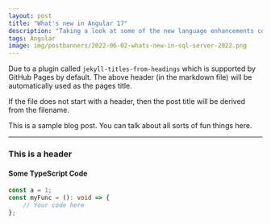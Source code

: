 ```yaml
---
layout: post
title: "What's new in Angular 17"
description: "Taking a look at some of the new language enhancements coming in SQL Server 2022"
tags: Angular
image: img/postbanners/2022-06-02-whats-new-in-sql-server-2022.png
---
```



Due to a plugin called `jekyll-titles-from-headings` which is supported by GitHub Pages by default. The above header (in the markdown file) will be automatically used as the pages title.

If the file does not start with a header, then the post title will be derived from the filename.

This is a sample blog post. You can talk about all sorts of fun things here.

---

### This is a header

#### Some TypeScript Code

```typescript
const a = 1;
const myFunc = (): void => {
    // Your code here
};
```
